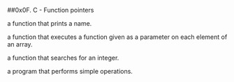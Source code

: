 ##0x0F. C - Function pointers

a function that prints a name.

a function that executes a function given as a parameter on each element of an array.

a function that searches for an integer.

a program that performs simple operations.


